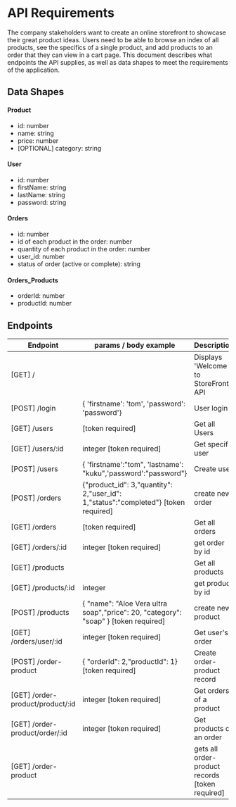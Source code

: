 # API Requirements
The company stakeholders want to create an online storefront to showcase their great product ideas. Users need to be able to browse an index of all products, see the specifics of a single product, and add products to an order that they can view in a cart page. 
This document describes what endpoints the API supplies, as well as data shapes to meet the requirements of the application. 


## Data Shapes
#### Product
-  id: number
- name: string
- price: number
- [OPTIONAL] category: string

#### User
- id: number
- firstName: string
- lastName: string
- password: string

#### Orders
- id: number
- id of each product in the order: number
- quantity of each product in the order: number
- user_id: number
- status of order (active or complete): string

#### Orders_Products
- orderId: number
- productId: number

## Endpoints
| Endpoint      | params / body example |Description |
| -----------   | -----------   |----------- |
|[GET]  /            |                 |Displays 'Welcome to StoreFront API       |
| [POST] /login  | { 'firstname': 'tom', 'password': 'password'}|User login|
| [GET] /users  |      [token required]                                      |Get all Users |
| [GET] /users/:id  |  integer   [token required]                                   |Get specific user |
| [POST] /users  |   { 'firstname':"tom", 'lastname': "kuku",'password':"password"}                |Create user |
| [POST] /orders | {"product_id": 3,"quantity": 2,"user_id": 1,"status":"completed"} [token required]| create new order |
|[GET] /orders |[token required] | Get all orders |
|[GET] /orders/:id | integer [token required] | get order by id|
| [GET] /products | | Get all products |
| [GET] /products/:id | integer | get product by id |
| [POST] /products | {    "name": "Aloe Vera ultra soap","price": 20,      "category": "soap" } [token required]| create new product |
|[GET] /orders/user/:id | integer [token required]| Get user's order |
| [POST] /order-product | { "orderId": 2,"productId": 1} [token required]| Create order-product record |
|[GET] /order-product/product/:id | integer [token required]| Get orders of a product |
| [GET] /order-product/order/:id | integer [token required]| Get products of an order |
| [GET] /order-product | | gets all order-product records [token required]|
